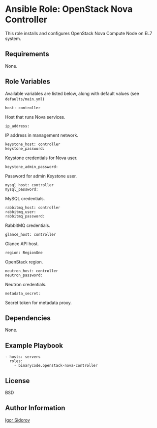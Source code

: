 Ansible Role: OpenStack Nova Controller
=======================================

This role installs and configures OpenStack Nova Compute Node on EL7 system.

Requirements
------------

None.

Role Variables
--------------

Available variables are listed below, along with default values (see `defaults/main.yml`)

    host: controller

Host that runs Nova services.

    ip_address:

IP address in management network.

    keystone_host: controller
    keystone_password:

Keystone credentials for Nova user.

    keystone_admin_password:

Password for admin Keystone user.

    mysql_host: controller
    mysql_password:

MySQL credentials.

    rabbitmq_host: controller
    rabbitmq_user:
    rabbitmq_password:

RabbitMQ credentials.

    glance_host: controller

Glance API host.

    region: RegionOne

OpenStack region.

    neutron_host: controller
    neutron_password:

Neutron credentials.

    metadata_secret:

Secret token for metadata proxy.

Dependencies
------------

None.

Example Playbook
----------------

    - hosts: servers
      roles:
        - binarycode.openstack-nova-controller

License
-------

BSD

Author Information
------------------

[Igor Sidorov](https://github.com/binarycode)
